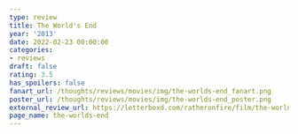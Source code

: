 ```yaml
---
type: review
title: The World's End
year: '2013'
date: 2022-02-23 00:00:00
categories:
- reviews
draft: false
rating: 3.5
has_spoilers: false
fanart_url: /thoughts/reviews/movies/img/the-worlds-end_fanart.png
poster_url: /thoughts/reviews/movies/img/the-worlds-end_poster.png
external_review_url: https://letterboxd.com/ratheronfire/film/the-worlds-end/
page_name: the-worlds-end
---
```


